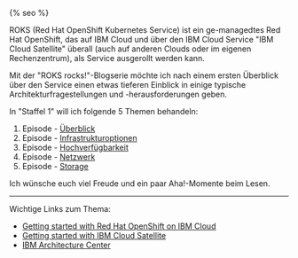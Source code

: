 {% seo %}

ROKS (Red Hat OpenShift Kubernetes Service) ist ein ge-managedtes Red Hat OpenShift, das auf IBM Cloud und über den IBM Cloud Service "IBM Cloud Satellite" überall (auch auf anderen Clouds oder im eigenen Rechenzentrum), als Service ausgerollt werden kann.

Mit der "ROKS rocks!"-Blogserie möchte ich nach einem ersten Überblick über den Service einen etwas tieferen Einblick in einige typische Architekturfragestellungen und -herausforderungen geben.

In "Staffel 1" will ich folgende 5 Themen behandeln:

1. Episode - [Überblick](./S1E1_overview.md)
2. Episode - [Infrastrukturoptionen](./S1E2_infrastructure.md)
3. Episode - [Hochverfügbarkeit](./S1E3_ha.md)
4. Episode - [Netzwerk](./S1E4_network.md)
5. Episode - [Storage](./S1E5_storage.md)

Ich wünsche euch viel Freude und ein paar Aha!-Momente beim Lesen.

<hr/>

Wichtige Links zum Thema:
- [Getting started with Red Hat OpenShift on IBM Cloud](https://cloud.ibm.com/docs/openshift?topic=openshift-getting-started)
- [Getting started with IBM Cloud Satellite](https://cloud.ibm.com/docs/satellite?topic=satellite-getting-started)
- [IBM Architecture Center](https://www.ibm.com/cloud/architecture)
